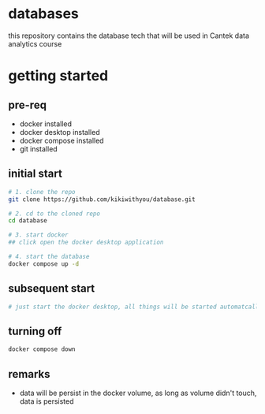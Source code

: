 # databases
this repository contains the database tech that will be used in Cantek data analytics course
# getting started

## pre-req
- docker installed
- docker desktop installed
- docker compose installed
- git installed

## initial start
```sh
# 1. clone the repo
git clone https://github.com/kikiwithyou/database.git

# 2. cd to the cloned repo
cd database

# 3. start docker
## click open the docker desktop application

# 4. start the database
docker compose up -d
``` 

## subsequent start
```sh
# just start the docker desktop, all things will be started automatcally 
```

## turning off
```sh
docker compose down
```
## remarks
- data will be persist in the docker volume, as long as volume didn't touch, data is persisted
